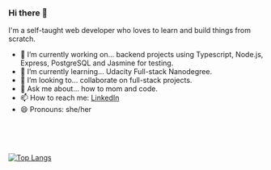 ### Hi there 👋

I'm a self-taught web developer who loves to learn and build things from scratch. 

- 🔭 I’m currently working on... backend projects using Typescript, Node.js, Express, PostgreSQL and Jasmine for testing.
- 🌱 I’m currently learning... Udacity Full-stack Nanodegree.
- 👯 I’m looking to... collaborate on full-stack projects.
- 💬 Ask me about... how to mom and code.
- 📫 How to reach me: [LinkedIn](https://www.linkedin.com/in/susannabrumm/)
- 😄 Pronouns: she/her

<br>
<br>
<br>


[![Top Langs](https://github-readme-stats.vercel.app/api/top-langs/?username=susi189)](https://github.com/anuraghazra/github-readme-stats)




